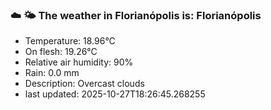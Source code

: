 ### ☁️ 🌤️  The weather in Florianópolis is: Florianópolis

- Temperature: 18.96°C
- On flesh: 19.26°C
- Relative air humidity: 90%
- Rain: 0.0 mm
- Description: Overcast clouds
- last updated: 2025-10-27T18:26:45.268255
